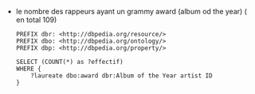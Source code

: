 * le nombre des rappeurs ayant un grammy award (album od the year) ( en total 109)
  
  ```sparql
  PREFIX dbr: <http://dbpedia.org/resource/>
  PREFIX dbo: <http://dbpedia.org/ontology/>
  PREFIX dbp: <http://dbpedia.org/property/>
  
  SELECT (COUNT(*) as ?effectif)
  WHERE { 
      ?laureate dbo:award dbr:Album of the Year artist ID 
  }

  ```
